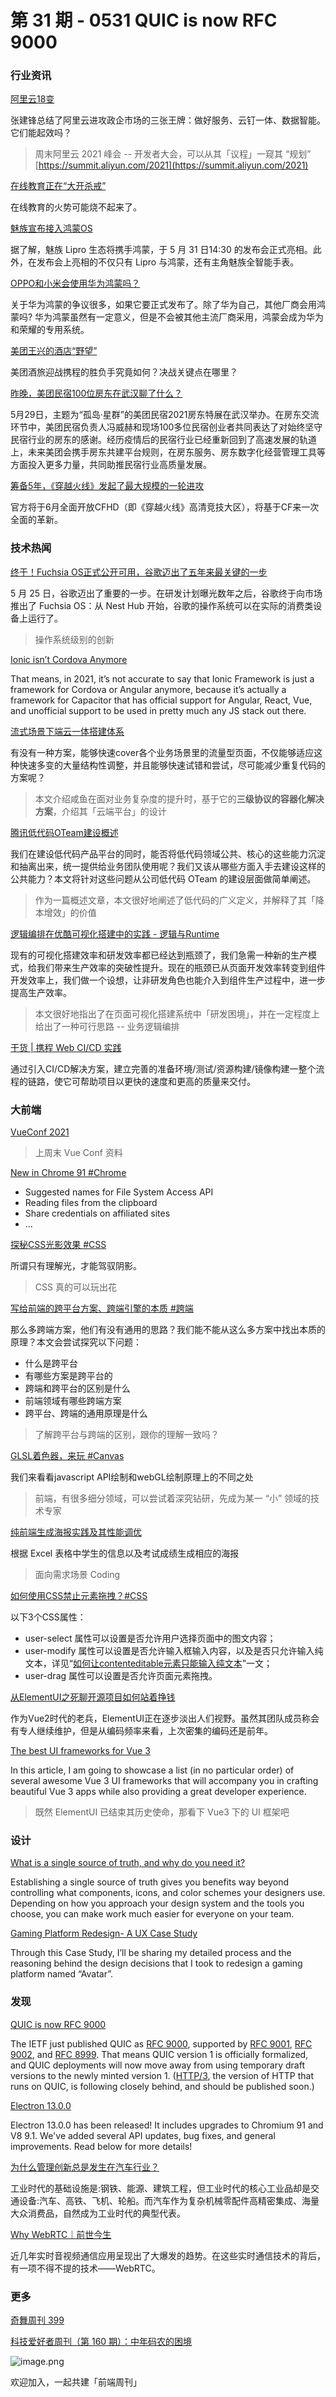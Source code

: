 # 第 31 期 - 0531 QUIC is now RFC 9000
### 行业资讯
[阿里云18变](https://mp.weixin.qq.com/s/8BuxWKBJj6aVHJNKusjRzw)

张建锋总结了阿里云进攻政企市场的三张王牌：做好服务、云钉一体、数据智能。它们能起效吗？
> 周末阿里云 2021 峰会 -- 开发者大会，可以从其「议程」一窥其 “规划” [https://summit.aliyun.com/2021](https://summit.aliyun.com/2021)


[在线教育正在“大开杀戒”](https://mp.weixin.qq.com/s/qfYfIjZNmdBbPyRQ5ryWkA)

在线教育的火势可能烧不起来了。

[魅族宣布接入鸿蒙OS](https://mp.weixin.qq.com/s/s0vXi2kY8x1y3fJUKV6QNw)

据了解，魅族 Lipro 生态将携手鸿蒙，于 5 月 31 日14:30 的发布会正式亮相。此外，在发布会上亮相的不仅只有 Lipro 与鸿蒙，还有主角魅族全智能手表。

[OPPO和小米会使用华为鸿蒙吗？](https://mp.weixin.qq.com/s/TxiAV7Uw6BxoNwjVfyJ8Ig)

关于华为鸿蒙的争议很多，如果它要正式发布了。除了华为自己，其他厂商会用鸿蒙吗? 华为鸿蒙虽然有一定意义，但是不会被其他主流厂商采用，鸿蒙会成为华为和荣耀的专用系统。

[美团王兴的酒店“野望”](https://mp.weixin.qq.com/s/atmuh1hAMc3kizezJy1VfQ)

美团酒旅迎战携程的胜负手究竟如何？决战关键点在哪里？

[昨晚，美团民宿100位房东在武汉聊了什么？](https://mp.weixin.qq.com/s/aDetYU_f7mcqy5cmbJx4_A)

5月29日，主题为“孤岛·星群”的美团民宿2021房东特展在武汉举办。在房东交流环节中，美团民宿负责人冯威赫和现场100多位民宿创业者共同表达了对始终坚守民宿行业的房东的感谢。经历疫情后的民宿行业已经重新回到了高速发展的轨道上，未来美团会携手房东共建平台规则，在房东服务、房东数字化经营管理工具等方面投入更多力量，共同助推民宿行业高质量发展。

[筹备5年，《穿越火线》发起了最大规模的一轮进攻](https://mp.weixin.qq.com/s/HCn5IQhIjfwUEc0OhZY1-A)

官方将于6月全面开放CFHD（即《穿越火线》高清竞技大区），将基于CF来一次全面的革新。

### 技术热闻
[终于！Fuchsia OS正式公开可用，谷歌迈出了五年来最关键的一步](https://mp.weixin.qq.com/s/83TZOJrY71cIAR7XEspr9Q)

5 月 25 日，谷歌迈出了重要的一步。在研发计划曝光数年之后，谷歌终于向市场推出了 Fuchsia OS：从 Nest Hub 开始，谷歌的操作系统可以在实际的消费类设备上运行了。
> 操作系统级别的创新


[Ionic isn’t Cordova Anymore](https://ionicframework.com/blog/ionic-isnt-cordova-anymore/)

That means, in 2021, it’s not accurate to say that Ionic Framework is just a framework for Cordova or Angular anymore, because it’s actually a framework for Capacitor that has official support for Angular, React, Vue, and unofficial support to be used in pretty much any JS stack out there.

[流式场景下端云一体搭建体系](https://mp.weixin.qq.com/s/KPsNgggWfaAooqbtTyuQFA)

有没有一种方案，能够快速cover各个业务场景里的流量型页面，不仅能够适应这种快速多变的大量结构性调整，并且能够快速试错和尝试，尽可能减少重复代码的方案呢？
> 本文介绍咸鱼在面对业务复杂度的提升时，基于它的**三级协议的容器化解决方案**，介绍其「云端平台」的设计


[腾讯低代码OTeam建设概述](https://mp.weixin.qq.com/s/NMtp0_L4fNWVJprcZrj6Tg)

我们在建设低代码产品平台的同时，能否将低代码领域公共、核心的这些能力沉淀和抽离出来，统一提供给业务团队使用呢？我们又该从哪些方面入手去建设这样的公共能力？本文将针对这些问题从公司低代码 OTeam 的建设层面做简单阐述。
> 作为一篇概述文章，本文很好地阐述了低代码的广义定义，并解释了其「降本增效」的价值


[逻辑编排在优酷可视化搭建中的实践 - 逻辑与Runtime](https://mp.weixin.qq.com/s/9fv4719rsxwrr5oimoUnZg)

现有的可视化搭建效率和研发效率都已经达到瓶颈了，我们急需一种新的生产模式，给我们带来生产效率的突破性提升。现在的瓶颈已从页面开发效率转变到组件开发效率上，我们做一个设想，让非研发角色也能介入到组件生产过程中，进一步提高生产效率。
> 本文很好地指出了在页面可视化搭建系统中「研发困境」，并在一定程度上给出了一种可行思路 -- 业务逻辑编排


[干货 | 携程 Web CI/CD 实践](https://mp.weixin.qq.com/s/sIENp-pPjBPwWTJKZcy-vg)

通过引入CI/CD解决方案，建立完善的准备环境/测试/资源构建/镜像构建一整个流程的链路，使它可帮助项目以更快的速度和更高的质量来交付。

### 大前端
[VueConf 2021](https://www.yuque.com/vueconf/mkwv0c)

> 上周末 Vue Conf 资料


[New in Chrome 91 #Chrome](https://mp.weixin.qq.com/s/iyx7-yfTTc_sPvMdWxr1dg)


- Suggested names for File System Access API 
- Reading files from the clipboard
- Share credentials on affiliated sites
- ...

[探秘CSS光影效果 #CSS](https://mp.weixin.qq.com/s/urRUMTJbwcDHedIL7W0T-g)

所谓只有理解光，才能驾驭阴影。
> CSS 真的可以玩出花


[写给前端的跨平台方案、跨端引擎的本质 #跨端](https://mp.weixin.qq.com/s/IyQPf3yn-mjBmWqeb8dYMg)

那么多跨端方案，他们有没有通用的思路？我们能不能从这么多方案中找出本质的原理？本文会尝试探究以下问题：

- 什么是跨平台
- 有哪些方案是跨平台的
- 跨端和跨平台的区别是什么
- 前端领域有哪些跨端方案
- 跨平台、跨端的通用原理是什么
> 了解跨平台与跨端的区别，跟你的理解一致吗？


[GLSL着色器，来玩 #Canvas](https://mp.weixin.qq.com/s/TKVpJTRU1v-qP-BZ5EPWNA)

我们来看看javascript API绘制和webGL绘制原理上的不同之处
> 前端，有很多细分领域，可以尝试着深究钻研，先成为某一 “小” 领域的技术专家


[纯前端生成海报实践及其性能调优](https://mp.weixin.qq.com/s/lRXkheiJ-LEerr24ZbFn6A)

根据 Excel 表格中学生的信息以及考试成绩生成相应的海报
> 面向需求场景 Coding


[如何使用CSS禁止元素拖拽？#CSS](https://www.zhangxinxu.com/wordpress/2021/05/css-user-drag/)

以下3个CSS属性：

- user-select 属性可以设置是否允许用户选择页面中的图文内容；
- user-modify 属性可以设置是否允许输入框输入内容，以及是否只允许输入纯文本，详见“[如何让contenteditable元素只能输入纯文本](https://www.zhangxinxu.com/wordpress/?p=5120)”一文；
- user-drag 属性可以设置是否允许页面元素拖拽。

[从ElementUI之死聊开源项目如何站着挣钱](https://mp.weixin.qq.com/s/8NH_8olbmnLTFjqLpjMGEw)

作为Vue2时代的老兵，ElementUI正在逐步淡出人们视野。虽然其团队成员称会有专人继续维护，但是从编码频率来看，上次密集的编码还是前年。

[The best UI frameworks for Vue 3](https://blog.logrocket.com/the-best-ui-frameworks-for-vue-3/)

In this article, I am going to showcase a list (in no particular order) of several awesome Vue 3 UI frameworks that will accompany you in crafting beautiful Vue 3 apps while also providing a great developer experience.
> 既然 ElementUI 已结束其历史使命，那看下 Vue3 下的 UI 框架吧


### 设计
[What is a single source of truth, and why do you need it?](https://www.uxpin.com/studio/blog/single-source-truth-benefits/)

Establishing a single source of truth gives you benefits way beyond controlling what components, icons, and color schemes your designers use. Depending on how you approach your design system and the tools you choose, you can make work much easier for everyone on your team. 

[Gaming Platform Redesign- A UX Case Study](https://uxplanet.org/gaming-platform-redesign-a-ux-case-study-89ad36e5169c)

Through this Case Study, I’ll be sharing my detailed process and the reasoning behind the design decisions that I took to redesign a gaming platform named “Avatar”.

### 发现
[QUIC is now RFC 9000](https://www.fastly.com/blog/quic-is-now-rfc-9000)

The IETF just published QUIC as [RFC 9000](https://www.rfc-editor.org/info/rfc9000), supported by [RFC 9001](https://www.rfc-editor.org/info/rfc9001), [RFC 9002](https://www.rfc-editor.org/info/rfc9002), and [RFC 8999](https://www.rfc-editor.org/info/rfc8999). That means QUIC version 1 is officially formalized, and QUIC deployments will now move away from using temporary draft versions to the newly minted version 1. ([HTTP/3](https://datatracker.ietf.org/doc/html/draft-ietf-quic-http-34), the version of HTTP that runs on QUIC, is following closely behind, and should be published soon.)

[Electron 13.0.0](https://www.electronjs.org/blog/electron-13-0)

Electron 13.0.0 has been released! It includes upgrades to Chromium 91 and V8 9.1. We've added several API updates, bug fixes, and general improvements. Read below for more details!

[为什么管理创新总是发生在汽车行业？](https://mp.weixin.qq.com/s/9zcim8LyJP-68PAj09kOsg)

工业时代的基础设施是:钢铁、能源、建筑工程，但工业时代的核心工业品却是交通设备:汽车、高铁、飞机、轮船。而汽车作为复杂机械零配件高精密集成、海量大众消费品，自然成为工业时代的典型代表。

[Why WebRTC｜前世今生](https://mp.weixin.qq.com/s/1Icvl86owE-gQ6bR5deRBQ)

近几年实时音视频通信应用呈现出了大爆发的趋势。在这些实时通信技术的背后，有一项不得不提的技术——WebRTC。

### 更多
[奇舞周刊 399](https://weekly.75.team/issue399.html)


[科技爱好者周刊（第 160 期）：中年码农的困境](http://www.ruanyifeng.com/blog/2021/05/weekly-issue-160.html)

![image.png](https://cdn.nlark.com/yuque/0/2020/png/85771/1605930034828-7fc81343-651f-4a15-8465-eebe5a23cf61.png#height=31&id=C5Hpa&margin=%5Bobject%20Object%5D&name=image.png&originHeight=90&originWidth=2186&originalType=binary&size=14325&status=done&style=none&width=746)


欢迎加入，一起共建「前端周刊」

